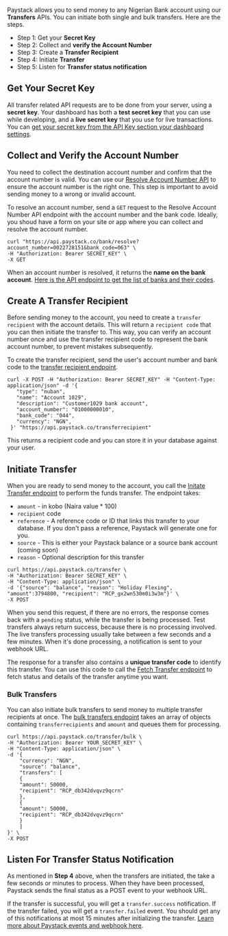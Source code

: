 Paystack allows you to send money to any Nigerian Bank account using our **Transfers** APIs. You can initiate both single and bulk transfers. Here are the steps.

- Step 1: Get your **Secret Key**
- Step 2: Collect and **verify the Account Number**
- Step 3: Create a **Transfer Recipient**
- Step 4: Initiate **Transfer**
- Step 5: Listen for **Transfer status notification**

## Get Your Secret Key
All transfer related API requests are to be done from your server, using a **secret key**. Your dashboard has both a **test secret key** that you can use while developing, and a **live secret key** that you use for live transactions. You can [get your secret key from the API Key section your dashboard settings](https://dashboard.paystack.com/#/settings/developers). 

## Collect and Verify the Account Number
You need to collect the destination account number and confirm that the account number is valid. You can use our [Resolve Account Number API](https://developers.paystack.co/v2.0/reference#resolve-account-number) to ensure the account number is the right one. This step is important to avoid sending money to a wrong or invalid account.

To resolve an account number, send a `GET` request to the Resolve Account Number API endpoint with the account number and the bank code. Ideally, you shoud have a form on your site or app where you can collect and resolve the account number.

```
curl "https://api.paystack.co/bank/resolve?account_number=0022728151&bank_code=063" \
-H "Authorization: Bearer SECRET_KEY" \
-X GET
```

When an account number is resolved, it returns the **name on the bank account**. [Here is the API endpoint to get the list of banks and their codes](https://developers.paystack.co/v1.0/reference#list-banks).

## Create A Transfer Recipient
Before sending money to the account, you need to create a `transfer recipient` with the account details. This will return a `recipient code` that you can then initiate the transfer to. This way, you can verify an account number once and use the transfer recipient code to represent the bank account number, to prevent mistakes subsequently.

To create the transfer recipient, send the user's account number and bank code to the [transfer recipient endpoint](https://developers.paystack.co/v2.0/reference#create-transfer-recipient).

```
curl -X POST -H "Authorization: Bearer SECRET_KEY" -H "Content-Type: application/json" -d '{ 
   "type": "nuban",
   "name": "Account 1029",
   "description": "Customer1029 bank account",
   "account_number": "01000000010",
   "bank_code": "044",
   "currency": "NGN",
 }' "https://api.paystack.co/transferrecipient"
```

This returns a recipient code and you can store it in your database against your user.

## Initiate Transfer

When you are ready to send money to the account, you call the [Initate Transfer endpoint](https://developers.paystack*.co/v1.0/reference#initiate-transfer) to perform the funds transfer. The endpoint takes:

- `amount` - in kobo (Naira value * 100)
- `recipient` code
- `reference` - A reference code or ID that links this transfer to your database. If you don't pass a reference, Paystack will generate one for you.
- `source` - This is either your Paystack balance or a source bank account (coming soon)
- `reason` - Optional description for this transfer

```
curl https://api.paystack.co/transfer \
-H "Authorization: Bearer SECRET_KEY" \
-H "Content-Type: application/json" \
-d '{"source": "balance", "reason": "Holiday Flexing", "amount":3794800, "recipient": "RCP_gx2wn530m0i3w3m"}' \
-X POST
```

When you send this request, if there are no errors, the response comes back with a `pending` status, while the transfer is being processed. Test transfers always return success, because there is no processing involved. The live transfers processing usually take between a few seconds and a few minutes. When it's done processing, a notification is sent to your webhook URL.

The response for a transfer also contains a **unique transfer code** to identify this transfer. You can use this code to call the [Fetch Transfer endpoint](https://developers.paystack.co/v1.0/reference#fetch-transfer) to fetch status and details of the transfer anytime you want.

### Bulk Transfers

You can also initiate bulk transfers to send money to multiple transfer recipients at once. The [bulk transfers endpoint](https://developers.paystack.co/v2.0/reference#initiate-bulk-transfer) takes an array of objects containing `transferrecipients` and `amount` and queues them for processing.

```
curl https://api.paystack.co/transfer/bulk \
-H "Authorization: Bearer YOUR_SECRET_KEY" \
-H "Content-Type: application/json" \
-d '{
	"currency": "NGN",
	"source": "balance",
	"transfers": [
	{
	"amount": 50000,
	"recipient": "RCP_db342dvqvz9qcrn"
	},
	{
	"amount": 50000,
	"recipient": "RCP_db342dvqvz9qcrn"
	}
	]
}' \
-X POST
```

## Listen For Transfer Status Notification

As mentioned in **Step 4** above, when the transfers are initiated, the take a few seconds or minutes to process. When they have been processed, Paystack sends the final status as a POST event to your webhook URL. 

If the transfer is successful, you will get a `transfer.success` notification. If the transfer failed, you will get a `transfer.failed` event. You should get any of this notifications at most 15 minutes after initializing the transfer. [Learn more about Paystack events and webhook here](https://developers.paystack.co/docs/events).